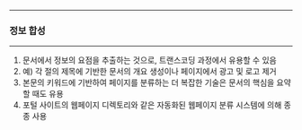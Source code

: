 -----
### 정보 합성
-----
1. 문서에서 정보의 요점을 추출하는 것으로, 트랜스코딩 과정에서 유용할 수 있음
2. 예) 각 절의 제목에 기반한 문서의 개요 생성이나 페이지에서 광고 및 로고 제거
3. 본문의 키워드에 기반하여 페이지를 분류하는 더 복잡한 기술은 문서의 핵심을 요약할 때도 유용
4. 포털 사이트의 웹페이지 디렉토리와 같은 자동화된 웹페이지 분류 시스템에 의해 종종 사용
